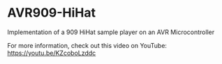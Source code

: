# AVR909-HiHat
Implementation of a 909 HiHat sample player on an AVR Microcontroller

For more information, check out this video on YouTube: https://youtu.be/KZcoboLzddc